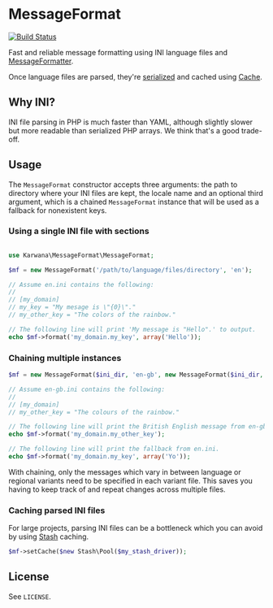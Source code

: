 # MessageFormat #

[![Build Status](https://travis-ci.org/karwana/php-messageformat.svg?branch=master)](https://travis-ci.org/karwana/php-messageformat)

Fast and reliable message formatting using INI language files and [MessageFormatter](http://www.php.net/manual/en/class.messageformatter.php).

Once language files are parsed, they're [serialized](http://www.php.net/manual/en/function.serialize.php) and cached using [Cache](https://github.com/karwana/php-cache).

## Why INI? ##

INI file parsing in PHP is much faster than YAML, although slightly slower but more readable than serialized PHP arrays. We think that's a good trade-off.

## Usage ##

The `MessageFormat` constructor accepts three arguments: the path to directory where your INI files are kept, the locale name and an optional third argument, which is a chained `MessageFormat` instance that will be used as a fallback for nonexistent keys.

### Using a single INI file with sections ###

```php

use Karwana\MessageFormat\MessageFormat;

$mf = new MessageFormat('/path/to/language/files/directory', 'en');

// Assume en.ini contains the following:
//
// [my_domain]
// my_key = "My mesage is \"{0}\"."
// my_other_key = "The colors of the rainbow."

// The following line will print 'My message is "Hello".' to output.
echo $mf->format('my_domain.my_key', array('Hello'));

```

### Chaining multiple instances ###

```php
$mf = new MessageFormat($ini_dir, 'en-gb', new MessageFormat($ini_dir, 'en'));

// Assume en-gb.ini contains the following:
//
// [my_domain]
// my_other_key = "The colours of the rainbow."

// The following line will print the British English message from en-gb.ini.
echo $mf->format('my_domain.my_other_key');

// The following line will print the fallback from en.ini.
echo $mf->format('my_domain.my_key', array('Yo'));
```

With chaining, only the messages which vary in between language or regional variants need to be specified in each variant file. This saves you having to keep track of and repeat changes across multiple files.

### Caching parsed INI files ###

For large projects, parsing INI files can be a bottleneck which you can avoid by using [Stash](https://github.com/tedious/Stash) caching.

```php
$mf->setCache($new Stash\Pool($my_stash_driver));
```

## License ##

See `LICENSE`.

